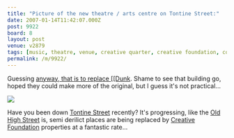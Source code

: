```yaml
---
title: "Picture of the new theatre / arts centre on Tontine Street:"
date: 2007-01-14T11:42:07.000Z
post: 9922
board: 8
layout: post
venue: v2879
tags: [music, theatre, venue, creative quarter, creative foundation, comedy, bar, food, music, theatre, venue, creative quarter, creative foundation, comedy, bar, food, folkestone, tontine street, old high street]
permalink: /m/9922/
---
```

Guessing <a href="http://www.ajplus.co.uk/news/news_article/?aid=57015&sid=49 this is the one]]" title="Dunks the builders">anyway, that is to replace [[Dunk</a>. Shame to see that building go, hoped they could make more of the original, but I guess it's not practical...

<img src="http://www.ajplus.co.uk/Images/Articles/120107_FOLKESTONE_MAIN.jpg" />

Have you been down <a href="/wiki/tontine+street">Tontine Street</a> recently? It's progressing, like the <a href="/wiki/old+high+street">Old High Street</a> is, semi derilict places are being replaced by <a href="/wiki/creative+foundation">Creative Foundation</a> properties at a fantastic rate...
